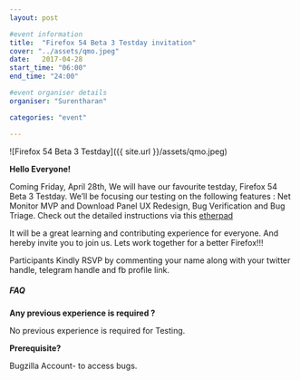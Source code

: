 ```yaml
---
layout: post

#event information
title:  "Firefox 54 Beta 3 Testday invitation"
cover: "../assets/qmo.jpeg"
date:   2017-04-28
start_time: "06:00"
end_time: "24:00"

#event organiser details
organiser: "Surentharan"

categories: "event"

---
```

![Firefox 54 Beta 3 Testday]({{ site.url }}/assets/qmo.jpeg)

**Hello Everyone!**

Coming Friday, April 28th, We will have our favourite testday, Firefox 54 Beta 3 Testday. We’ll be focusing our testing on the following features : Net Monitor MVP and Download Panel UX Redesign, Bug Verification and Bug Triage. Check out the detailed instructions via this [etherpad](https://public.etherpad-mozilla.org/p/MozillaIN_QA_Firefox_54_Beta_3_Testday)

It will be a great learning and contributing experience for everyone. And hereby invite you to join us. Lets work together for a better Firefox!!!

Participants Kindly RSVP by commenting your name along with your twitter handle, telegram handle and fb profile link.

##### FAQ

**Any previous experience is required ?**

No previous experience is required for Testing.


**Prerequisite?**

Bugzilla Account- to access bugs.
